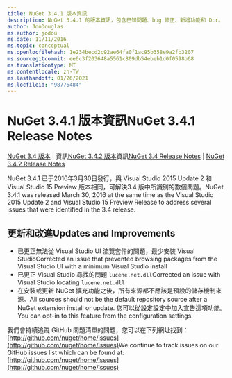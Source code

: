 ```yaml
---
title: NuGet 3.4.1 版本資訊
description: NuGet 3.4.1 的版本資訊，包含已知問題、bug 修正、新增功能和 Dcr。
author: JonDouglas
ms.author: jodou
ms.date: 11/11/2016
ms.topic: conceptual
ms.openlocfilehash: 1e234becd2c92ae64fa0f1ac95b358e9a2fb3207
ms.sourcegitcommit: ee6c3f203648a5561c809db54ebeb1d0f0598b68
ms.translationtype: MT
ms.contentlocale: zh-TW
ms.lasthandoff: 01/26/2021
ms.locfileid: "98776484"
---
```

# <a name="nuget-341-release-notes"></a><span data-ttu-id="2b286-103">NuGet 3.4.1 版本資訊</span><span class="sxs-lookup"><span data-stu-id="2b286-103">NuGet 3.4.1 Release Notes</span></span>

<span data-ttu-id="2b286-104">[NuGet 3.4 版本](../release-notes/nuget-3.4.md)  |  資訊[NuGet 3.4.2 版本](../release-notes/nuget-3.4.2.md)資訊</span><span class="sxs-lookup"><span data-stu-id="2b286-104">[NuGet 3.4 Release Notes](../release-notes/nuget-3.4.md) | [NuGet 3.4.2 Release Notes](../release-notes/nuget-3.4.2.md)</span></span>

<span data-ttu-id="2b286-105">NuGet 3.4.1 已于2016年3月30日發行，與 Visual Studio 2015 Update 2 和 Visual Studio 15 Preview 版本相同，可解決3.4 版中所識別的數個問題。</span><span class="sxs-lookup"><span data-stu-id="2b286-105">NuGet 3.4.1 was released March 30, 2016 at the same time as the Visual Studio 2015 Update 2 and Visual Studio 15 Preview Release to address several issues that were identified in the 3.4 release.</span></span>

## <a name="updates-and-improvements"></a><span data-ttu-id="2b286-106">更新和改進</span><span class="sxs-lookup"><span data-stu-id="2b286-106">Updates and Improvements</span></span>

* <span data-ttu-id="2b286-107">已更正無法從 Visual Studio UI 流覽套件的問題，最少安裝 Visual Studio</span><span class="sxs-lookup"><span data-stu-id="2b286-107">Corrected an issue that prevented browsing packages from the Visual Studio UI with a minimum Visual Studio install</span></span>
* <span data-ttu-id="2b286-108">已更正 Visual Studio 尋找的問題 `lucene.net.dll`</span><span class="sxs-lookup"><span data-stu-id="2b286-108">Corrected an issue with Visual Studio locating `lucene.net.dll`</span></span>
* <span data-ttu-id="2b286-109">在安裝或更新 NuGet 擴充功能之後，所有來源都不應該是預設的儲存機制來源。</span><span class="sxs-lookup"><span data-stu-id="2b286-109">All sources should not be the default repository source after a NuGet extension install or update.</span></span>  <span data-ttu-id="2b286-110">您可以從設定設定中加入宣告這項功能。</span><span class="sxs-lookup"><span data-stu-id="2b286-110">You can opt-in to this feature from the configuration settings.</span></span>

<span data-ttu-id="2b286-111">我們會持續追蹤 GitHub 問題清單的問題，您可以在下列網址找到： [http://github.com/nuget/home/issues](http://github.com/nuget/home/issues)</span><span class="sxs-lookup"><span data-stu-id="2b286-111">We continue to track issues on our GitHub issues list which can be found at: [http://github.com/nuget/home/issues](http://github.com/nuget/home/issues)</span></span>